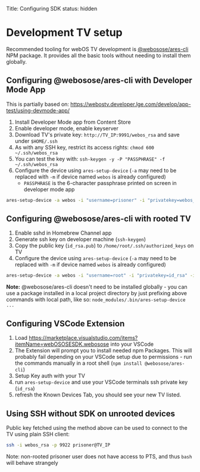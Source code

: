 Title: Configuring SDK
status: hidden

# Development TV setup

Recommended tooling for webOS TV development is
[@webosose/ares-cli](https://www.npmjs.com/package/@webosose/ares-cli) NPM
package. It provides all the basic tools without needing to install them
globally.

## Configuring @webosose/ares-cli with Developer Mode App
This is partially based on: https://webostv.developer.lge.com/develop/app-test/using-devmode-app/

1. Install Developer Mode app from Content Store
2. Enable developer mode, enable keyserver
3. Download TV's private key: `http://TV_IP:9991/webos_rsa` and save under `$HOME/.ssh`
4. As with any SSH key, restrict its access rights: `chmod 600 ~/.ssh/webos_rsa`
5. You can test the key with: `ssh-keygen -y -P "PASSPHRASE" -f ~/.ssh/webos_rsa`
6. Configure the device using `ares-setup-device` (`-a` may need to be replaced with `-m` if device named `webos` is already configured)
    * `PASSPHRASE` is the 6-character passphrase printed on screen in developer mode app
```sh
ares-setup-device -a webos -i "username=prisoner" -i "privatekey=webos_rsa" -i "passphrase=PASSPHRASE" -i "host=TV_IP" -i "port=9922"
```

## Configuring @webosose/ares-cli with rooted TV
1. Enable sshd in Homebrew Channel app
2. Generate ssh key on developer machine (`ssh-keygen`)
3. Copy the public key (`id_rsa.pub`) to `/home/root/.ssh/authorized_keys` on TV
4. Configure the device using `ares-setup-device` (`-a` may need to be replaced with `-m` if device named `webos` is already configured)
```sh
ares-setup-device -a webos -i "username=root" -i "privatekey=id_rsa" -i "passphrase=SSH_KEY_PASSPHRASE" -i "host=TV_IP" -i "port=22"
```

**Note:** @webosose/ares-cli doesn't need to be installed globally - you can use a package installed in a local project directory by just prefixing above commands with local path, like so: `node_modules/.bin/ares-setup-device ...`

## Configuring VSCode Extension
1. Load https://marketplace.visualstudio.com/items?itemName=webOSOSESDK.webosose into your VSCode
2. The Extension will prompt you to install needed npm Packages. This will probably fail depending on your VSCode setup due to permissions - run the commands manually in a root shell (```npm install @webosose/ares-cli```)
3. Setup Key auth with your TV
4. run ``` ares-setup-device ``` and use your VSCode terminals ssh private key (`id_rsa`)
5. refresh the Known Devices Tab, you should see your new TV listed.

## Using SSH without SDK on unrooted devices
Public key fetched using the method above can be used to connect to the TV using
plain SSH client:
```sh
ssh -i webos_rsa -p 9922 prisoner@TV_IP
```

Note: non-rooted prisoner user does not have access to PTS, and thus `bash` will
behave strangely
